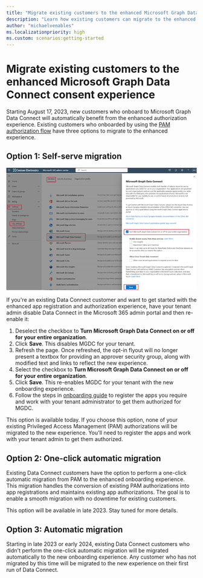 ```yaml
---
title: "Migrate existing customers to the enhanced Microsoft Graph Data Connect consent experience"
description: "Learn how existing customers can migrate to the enhanced Microsoft Graph Data Connect consent experience."
author: "michaelvenables"
ms.localizationpriority: high
ms.custom: scenarios:getting-started
---
```


# Migrate existing customers to the enhanced Microsoft Graph Data Connect consent experience

Starting August 17, 2023, new customers who onboard to Microsoft Graph Data Connect will automatically benefit from the enhanced authorization experience. Existing customers who onboarded by using the [PAM authorization flow](./data-connect-pam.md) have three options to migrate to the enhanced experience.

## Option 1: Self-serve migration

<!-- Update 8/17/2023 changed date per developer guidance to August 17, 2023. -->

![A screenshot showing how to enable data connect in the Microsoft 365 admin center.](../concepts/images/data-connect-new-consent-flow-enable-mgdc.png)

If you're an existing Data Connect customer and want to get started with the enhanced app registration and authorization experience, have your tenant admin disable Data Connect in the Microsoft 365 admin portal and then re-enable it:
1. Deselect the checkbox to **Turn Microsoft Graph Data Connect on or off for your entire organization**.
2. Click **Save**. This disables MGDC for your tenant. 
3. Refresh the page. Once refreshed, the opt-in flyout will no longer present a textbox for providing an approver security group, along with modified text and links to reflect the new experience.  
4. Select the checkbox to **Turn Microsoft Graph Data Connect on or off for your entire organization**.
5. Click **Save**. This re-enables MGDC for your tenant with the new onboarding experience.
6. Follow the steps in [onboarding guide](./onboarding-experience-overview.md) to register the apps you require and work with your tenant administrator to get them authorized for MGDC.

This option is available today. If you choose this option, none of your existing Privileged Access Management (PAM) authorizations will be migrated to the new experience. You'll need to register the apps and work with your tenant admin to get them authorized.

## Option 2: One-click automatic migration

Existing Data Connect customers have the option to perform a one-click automatic migration from PAM to the enhanced onboarding experience. This migration handles the conversion of existing PAM authorizations into app registrations and maintains existing app authorizations. The goal is to enable a smooth migration with no downtime for existing customers.

This option will be available in late 2023. Stay tuned for more details.

## Option 3: Automatic migration

Starting in late 2023 or early 2024, existing Data Connect customers who didn't perform the one-click automatic migration will be migrated automatically to the new onboarding experience. Any customer who has not migrated by this time will be migrated to the new experience on their first run of Data Connect.
